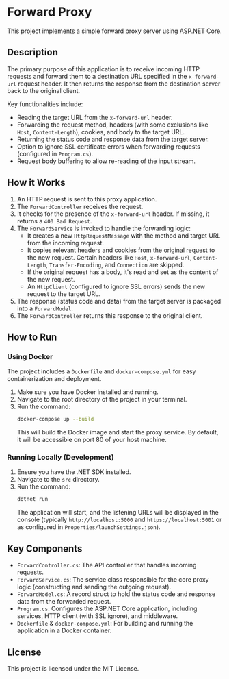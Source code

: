 # Forward Proxy

This project implements a simple forward proxy server using ASP.NET Core.

## Description

The primary purpose of this application is to receive incoming HTTP requests and forward them to a destination URL specified in the `x-forward-url` request header. It then returns the response from the destination server back to the original client.

Key functionalities include:
- Reading the target URL from the `x-forward-url` header.
- Forwarding the request method, headers (with some exclusions like `Host`, `Content-Length`), cookies, and body to the target URL.
- Returning the status code and response data from the target server.
- Option to ignore SSL certificate errors when forwarding requests (configured in `Program.cs`).
- Request body buffering to allow re-reading of the input stream.

## How it Works

1.  An HTTP request is sent to this proxy application.
2.  The `ForwardController` receives the request.
3.  It checks for the presence of the `x-forward-url` header. If missing, it returns a `400 Bad Request`.
4.  The `ForwardService` is invoked to handle the forwarding logic:
    *   It creates a new `HttpRequestMessage` with the method and target URL from the incoming request.
    *   It copies relevant headers and cookies from the original request to the new request. Certain headers like `Host`, `x-forward-url`, `Content-Length`, `Transfer-Encoding`, and `Connection` are skipped.
    *   If the original request has a body, it's read and set as the content of the new request.
    *   An `HttpClient` (configured to ignore SSL errors) sends the new request to the target URL.
5.  The response (status code and data) from the target server is packaged into a `ForwardModel`.
6.  The `ForwardController` returns this response to the original client.

## How to Run

### Using Docker

The project includes a `Dockerfile` and `docker-compose.yml` for easy containerization and deployment.

1.  Make sure you have Docker installed and running.
2.  Navigate to the root directory of the project in your terminal.
3.  Run the command:
    ```bash
    docker-compose up --build
    ```
    This will build the Docker image and start the proxy service. By default, it will be accessible on port 80 of your host machine.

### Running Locally (Development)

1.  Ensure you have the .NET SDK installed.
2.  Navigate to the `src` directory.
3.  Run the command:
    ```bash
    dotnet run
    ```
    The application will start, and the listening URLs will be displayed in the console (typically `http://localhost:5000` and `https://localhost:5001` or as configured in `Properties/launchSettings.json`).

## Key Components

*   `ForwardController.cs`: The API controller that handles incoming requests.
*   `ForwardService.cs`: The service class responsible for the core proxy logic (constructing and sending the outgoing request).
*   `ForwardModel.cs`: A record struct to hold the status code and response data from the forwarded request.
*   `Program.cs`: Configures the ASP.NET Core application, including services, HTTP client (with SSL ignore), and middleware.
*   `Dockerfile` & `docker-compose.yml`: For building and running the application in a Docker container.

## License

This project is licensed under the MIT License.